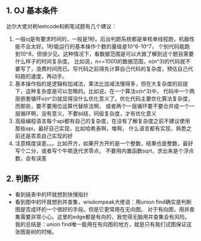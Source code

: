## 1. OJ 基本条件
达尔大佬对刷leetcode和刷笔试题有几个建议：

1. 一般oj是有要求时间的，一般是1秒。后台判题系统都是单核单线程跑，机器性能不会太好。1秒能运行的基本操作个数的量级是10^6-10^7，
个别代码能跑到10^8，但很少见。这种情况下，看数据范围是可以大致了解到这个题目需要什么样子的时间复杂度。
比如说，n<=1000的数据范围，o(n^3)的代码就不要写了，浪费时间而已。写代码之前得先计算自己代码的复杂度，预估自己代码跑的速度，再动手。
2. 基本操作指的是逻辑和加减法，乘法比加减法慢得多，但在大复杂度的前提下，这种复杂度是可以忽略的。比如说，在一个算法o(n^3)中，
代码中一个两层嵌套循环o(n^2)就显得没什么优化意义了。优化代码主要优化算法复杂度，而那些，要不要用位运算代替除法啊，
或者两个一层循环要不要合并成一个一层循环啊，没有意义，不要纠结，同级复杂度，才有优化意义
3. 高级编程语言每个api都有自己的复杂度，在没有了解复杂度之前不建议使用那些api，最好自己实现，比如哈希表啊，堆啊，
什么语言都有实现，熟悉之前还是乖乖自己实现的好
4. 注意精度误差。。。比如开方，如果开方开的是一个整数，结果也是整数，最好写个二分，或者写个牛顿迭代求零点，
不要用内置函数sqrt，求出来是个浮点数，会有误差


## 2. 判断环
- 看到链表中的环就想到快慢指针
- 看到图中的环就想到并查集，wisdompeak大佬说：用union find确实是判断图是否成环的一个很好的手段。但是它更常用在无向图。
对于有向图，用并查集需要非常小心。这里的edge都是有向的，我觉得无脑用并查集会有风险。
我的总结是：union find唯一能用在有向图的地方，就是只有我们试图保证这张图是树的时候。
